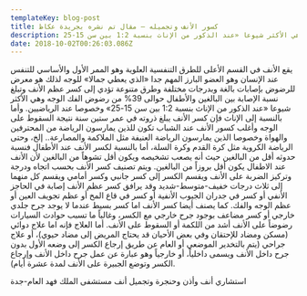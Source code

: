 ```yaml
---
templateKey: blog-post
title: كسور الأنف وتجميله – مقال تم نشره بجريدة عكاظ
description: يقع الأنف في القسم الأعلى للطرق التنفسية العلوية وهو الممر الأول والأساسي للتنفس عند الإنسان وهو العضو البارز المهم جدا «الذي يعطي جمالا» للوجه لذلك هو معرض للرضوض بإصابات بالغة وبدرجات مختلفة وطرق متنوعة تؤدي إلى كسر عظم الأنف وتبلغ نسبة الإصابة بين البالغين والأطفال حوالى 39% من رضوض الفك الوجه وهي الأكثر شيوعا «عند الذكور من الإناث بنسبة 1:2 بين سن 15-25»
date: 2018-10-02T00:26:03.086Z
---
```


يقع الأنف في القسم الأعلى للطرق التنفسية العلوية وهو الممر الأول والأساسي للتنفس عند الإنسان وهو العضو البارز المهم جدا «الذي يعطي جمالا» للوجه لذلك هو معرض للرضوض بإصابات بالغة وبدرجات مختلفة وطرق متنوعة تؤدي إلى كسر عظم الأنف وتبلغ نسبة الإصابة بين البالغين والأطفال حوالى 39% من رضوض الفك الوجه وهي الأكثر شيوعا «عند الذكور من الإناث بنسبة 1:2 بين سن 15-25» وخصوصا عند الرياضيين. وأما بالنسبة إلى الإناث فإن كسر الأنف يبلغ ذروته في عمر ستين سنة نتيجة السقوط على الوجه وأغلب كسور الأنف عند الشباب تكون للذين يمارسون الرياضة من المحترفين والهواة وخصوصا الذين يمارسون الرياضة العنيفة مثل الملاكمة والمصارعة.. إلخ، وحتى الرياضة الكروية مثل كرة القدم وكرة السلة، أما بالنسبة لكسر الأنف عند الأطفال فنسبة حدوثه أقل من البالغين حيث أنه يصعب تشخيصه ويكون أقل تشوهاً من البالغين لأن الأنف عند الاطفال يكون أقل بروزاً من البالغين. ويتم تصنيف كسر الأنف بحسب اتجاه ودرجة وتركيز الضربة على الأنف ويقسم الكسر إلى كسر جانبي وكسر أمامي ويقسم كل منهما إلى ثلاث درجات خفيف-متوسط-شديد وقد يرافق كسر عظم الأنف إصابة في الحاجز الأنفي أو كسر في جدران الجيوب الأنفية أو كسر في قاع المخ أو عظم تجويف العين أو عظم الوجه والفك. كما يصنف أيضا كسر الأنف اما كسر بسيط عندما لا يوجد جرح جلدي خارجي أو كسر مضاعف بوجود جرح خارجي مع الكسر، وغالباً ما تسبب حوادث السيارات رضوضاً على الأنف أشد من اللكمة أو السقوط على الأنف. أما العلاج فإنه اما علاج دوائي (مسكن ومضاد للإحتقان وفي بعض الأحيان قد يحتاج المريض إلى مضاد حيوي)، أو علاج جراحي (يتم بالتخدير الموضعي أو العام عن طريق إرجاع الكسر إلى وضعه الأول بدون جرح داخل الأنف ويسمى داخلياً، أو خارجياً وهو عبارة عن عمل جرح داخل الأنف وإرجاع الكسر وتوضع الجبيرة على الأنف لمدة عشرة أيام).

استشاري أنف وأذن وحنجرة وتجميل أنف
مستشفى الملك فهد العام-جدة
